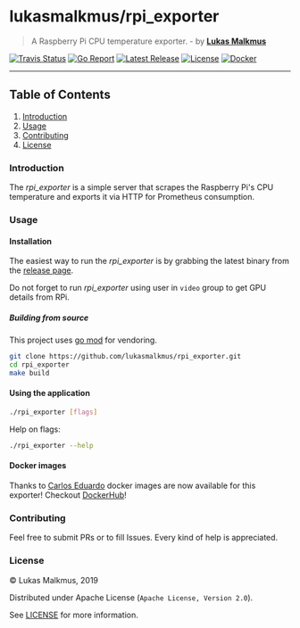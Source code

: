 # lukasmalkmus/rpi_exporter

> A Raspberry Pi CPU temperature exporter. - by **[Lukas Malkmus]**

[![Travis Status][travis_badge]][travis]
[![Go Report][report_badge]][report]
[![Latest Release][release_badge]][release]
[![License][license_badge]][license]
[![Docker][docker_badge]][docker]

---

## Table of Contents

1. [Introduction](#introduction)
2. [Usage](#usage)
3. [Contributing](#contributing)
4. [License](#license)

### Introduction

The *rpi_exporter* is a simple server that scrapes the Raspberry Pi's CPU
temperature and exports it via HTTP for Prometheus consumption.

### Usage

#### Installation

The easiest way to run the *rpi_exporter* is by grabbing the latest binary from
the [release page][release].

Do not forget to run *rpi_exporter* using user in `video` group to get GPU
details from RPi.

##### Building from source

This project uses [go mod] for vendoring.

```bash
git clone https://github.com/lukasmalkmus/rpi_exporter.git
cd rpi_exporter
make build
```

#### Using the application

```bash
./rpi_exporter [flags]
```

Help on flags:

```bash
./rpi_exporter --help
```

#### Docker images

Thanks to [Carlos Eduardo] docker images are now available for this exporter!
Checkout [DockerHub]!

### Contributing

Feel free to submit PRs or to fill Issues. Every kind of help is appreciated.

### License

© Lukas Malkmus, 2019

Distributed under Apache License (`Apache License, Version 2.0`).

See [LICENSE](LICENSE) for more information.

<!-- Links -->
[go mod]: https://golang.org/cmd/go/#hdr-Module_maintenance
[Lukas Malkmus]: https://github.com/lukasmalkmus
[Carlos Eduardo]: https://github.com/carlosedp
[DockerHub]: https://hub.docker.com/r/carlosedp/arm_exporter

<!-- Badges -->
[travis]: https://travis-ci.com/lukasmalkmus/rpi_exporter
[travis_badge]: https://travis-ci.com/lukasmalkmus/rpi_exporter.svg
[report]: https://goreportcard.com/report/github.com/lukasmalkmus/rpi_exporter
[report_badge]: https://goreportcard.com/badge/github.com/lukasmalkmus/rpi_exporter
[release]: https://github.com/lukasmalkmus/rpi_exporter/releases
[release_badge]: https://img.shields.io/github/release/lukasmalkmus/rpi_exporter.svg
[license]: https://opensource.org/licenses/Apache-2.0
[license_badge]: https://img.shields.io/badge/license-Apache-blue.svg
[docker]: https://hub.docker.com/r/carlosedp/arm_exporter
[docker_badge]: https://img.shields.io/docker/pulls/carlosedp/arm_exporter.svg

